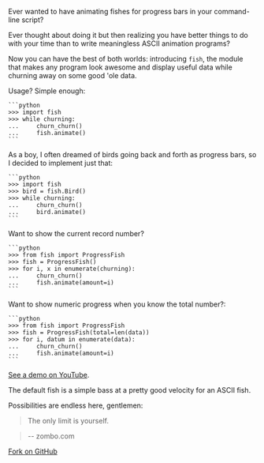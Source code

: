 Ever wanted to have animating fishes for progress bars in your command-line
script?

Ever thought about doing it but then realizing you have better things to do
with your time than to write meaningless ASCII animation programs?

Now you can have the best of both worlds: introducing ``fish``, the module that
makes any program look awesome and display useful data while churning away on
some good 'ole data.

Usage? Simple enough:
    
    ```python
    >>> import fish
    >>> while churning:
    ...     churn_churn()
    ...     fish.animate()
    ```
As a boy, I often dreamed of birds going back and forth as progress bars, so I
decided to implement just that:
    
    ```python
    >>> import fish
    >>> bird = fish.Bird()
    >>> while churning:
    ...     churn_churn()
    ...     bird.animate()
    ```

Want to show the current record number?

    ```python
    >>> from fish import ProgressFish
    >>> fish = ProgressFish()
    >>> for i, x in enumerate(churning):
    ...     churn_churn()
    ...     fish.animate(amount=i)
    ```

Want to show numeric progress when you know the total number?:

    ```python
    >>> from fish import ProgressFish
    >>> fish = ProgressFish(total=len(data))
    >>> for i, datum in enumerate(data):
    ...     churn_churn()
    ...     fish.animate(amount=i)
    ```

[See a demo on YouTube](http://www.youtube.com/watch?v=xYeG5CVTCmk).

The default fish is a simple bass at a pretty good velocity for an ASCII fish.

Possibilities are endless here, gentlemen:

>The only limit is yourself.

>-- zombo.com

[Fork on GitHub](http://github.com/lericson/fish)
